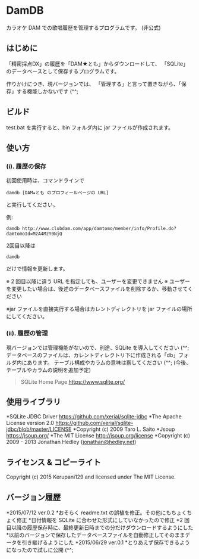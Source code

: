 # DamDB
カラオケ DAM での歌唱履歴を管理するプログラムです。 (非公式)

## はじめに
「精密採点DX」の履歴を「DAM★とも」からダウンロードして、
「SQLite」のデータベースとして保存するプログラムです。

作りかけにつき、現バージョンでは、
「管理する」と言って置きながら、「保存」する機能しかないです (^^;

## ビルド
test.bat を実行すると、bin フォルダ内に jar ファイルが作成されます。

## 使い方
### (i). 履歴の保存
初回使用時は、コマンドラインで

    damdb [DAM★とも のプロフィールページの URL]

と実行してください。

例: 

    damdb http://www.clubdam.com/app/damtomo/member/info/Profile.do?damtomoId=MzA4MzY0NjQ

2回目以降は

    damdb

だけで情報を更新します。

※ 2 回目以降に違う URL を指定しても、ユーザーを変更できません
※ ユーザーを変更したい場合は、後述のデータベースファイルを削除するか、移動させてください

※jar ファイルを直接実行する場合はカレントディレクトリを jar ファイルの場所にしてください。

### (ii). 履歴の管理
現バージョンでは管理機能がないので、別途、SQLite を導入してください (^^;
データベースのファイルは、カレントディレクトリ下に作成される「db」フォルダ内にあります。
テーブル構成やカラムの意味は察してください (^^;
(今後、テーブルやカラムの説明を追加予定) 

> SQLite Home Page
> <https://www.sqlite.org/>

## 使用ライブラリ
*SQLite JDBC Driver <https://github.com/xerial/sqlite-jdbc>
  *The Apache License version 2.0 <https://github.com/xerial/sqlite-jdbc/blob/master/LICENSE>
  *Copyright (c) 2009 Taro L. Saito
*Jsoup <https://jsoup.org/>
  *The MIT License http://jsoup.org/license
  *Copyright (c) 2009 - 2013 Jonathan Hedley (jonathan@hedley.net)

## ライセンス & コピーライト
Copyright (c) 2015 Kerupani129 and licensed under The MIT License.

## バージョン履歴
*2015/07/12 ver.0.2
  *おそらく readme.txt の誤植を修正。その他にもちょくちょく修正
  *日付情報を SQLite に合わせた形式にしていなかったので修正
  *2 回目以降の履歴保存時に、最終更新日時までの分だけダウンロードするようにした
  *以前のバージョンで保存したデータベースファイルを自動修正してそのままデータを引き継げるようにした
*2015/06/29 ver.0.1
  *とりあえず保存できるようになったので試しに公開 (^^;

